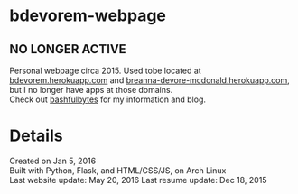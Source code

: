 # bdevorem-webpage
## NO LONGER ACTIVE
Personal webpage circa 2015. Used tobe located at 
[bdevorem.herokuapp.com](http://bdevorem.herokuapp.com) and 
[breanna-devore-mcdonald.herokuapp.com](http://breanna-devore-mcdonald.herokuapp.com),
but I no longer have apps at those domains.  
Check out [bashfulbytes](bashfulbytes.com) for my information and blog.  

# Details
Created on Jan 5, 2016  
Built with Python, Flask, and HTML/CSS/JS, on Arch Linux  
Last website update: May 20, 2016
Last resume update: Dec 18, 2015  
